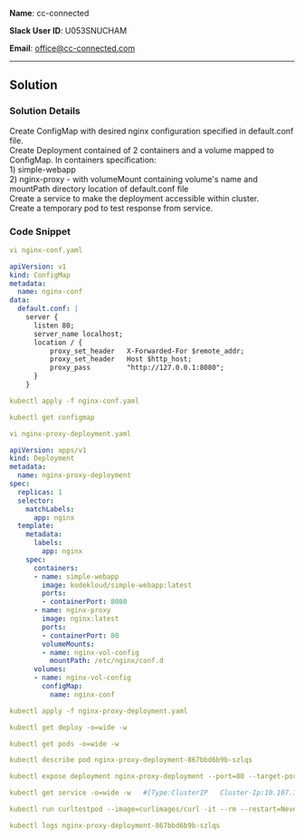 **Name**: cc-​connected

**Slack User ID**: U053SNUCHAM

**Email**: office@cc-connected.com

---

## Solution

### Solution Details

Create ConfigMap with desired nginx configuration specified in default.conf file.\
Create Deployment contained of 2 containers and a volume mapped to ConfigMap. In containers specification: \
	1) simple-webapp\
	2) nginx-proxy - with volumeMount containing volume's name and mountPath directory location of default.conf file\
Create a service to make the deployment accessible within cluster.\
Create a temporary pod to test response from service.

### Code Snippet

```yaml
vi nginx-conf.yaml
```

```yaml
apiVersion: v1
kind: ConfigMap
metadata:
  name: nginx-conf
data:
  default.conf: |
    server {
      listen 80;
      server_name localhost;
      location / {
          proxy_set_header   X-Forwarded-For $remote_addr;
          proxy_set_header   Host $http_host;
          proxy_pass         "http://127.0.0.1:8080";
      }
    }
```

```yaml
kubectl apply -f nginx-conf.yaml
```

```yaml
kubectl get configmap
```

```yaml
vi nginx-proxy-deployment.yaml
```

```yaml
apiVersion: apps/v1
kind: Deployment
metadata:
  name: nginx-proxy-deployment
spec:
  replicas: 1
  selector:
    matchLabels:
      app: nginx
  template:
    metadata:
      labels:
        app: nginx
    spec:
      containers:
      - name: simple-webapp
        image: kodekloud/simple-webapp:latest
        ports:
        - containerPort: 8080
      - name: nginx-proxy
        image: nginx:latest
        ports:
        - containerPort: 80
        volumeMounts:
        - name: nginx-vol-config
          mountPath: /etc/nginx/conf.d
      volumes:
      - name: nginx-vol-config
        configMap:
          name: nginx-conf
```

```yaml
kubectl apply -f nginx-proxy-deployment.yaml
```

```yaml
kubectl get deploy -o=wide -w
```

```yaml
kubectl get pods -o=wide -w
```

```yaml
kubectl describe pod nginx-proxy-deployment-867bbd6b9b-szlqs
```

```yaml
kubectl expose deployment nginx-proxy-deployment --port=80 --target-port=80 --name=nginx-service
```

```yaml
kubectl get service -o=wide -w   #[Type:ClusterIP   Cluster-Ip:10.107.147.92   External-Ip:<none>        Port:80/TCP]
```

```yaml
kubectl run curltestpod --image=curlimages/curl -it --rm --restart=Never -- curl 10.107.147.92:80
```

```yaml
kubectl logs nginx-proxy-deployment-867bbd6b9b-szlqs
```
